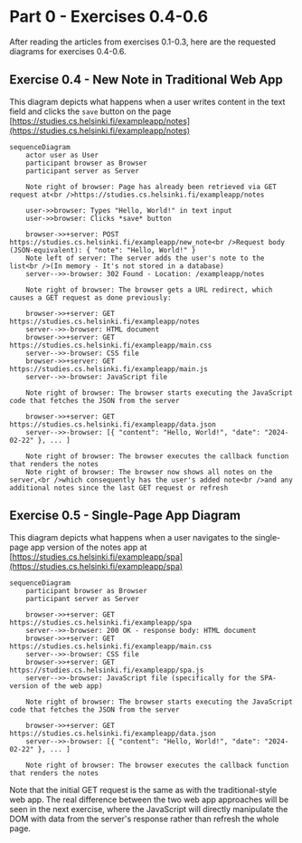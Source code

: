 # Part 0 - Exercises 0.4-0.6

After reading the articles from exercises 0.1-0.3, here are the
requested diagrams for exercises 0.4-0.6.

## Exercise 0.4 - New Note in Traditional Web App

This diagram depicts what happens when a user writes content in the
text field and clicks the `save` button on the page
[https://studies.cs.helsinki.fi/exampleapp/notes](https://studies.cs.helsinki.fi/exampleapp/notes)

```mermaid
sequenceDiagram
    actor user as User
    participant browser as Browser
    participant server as Server

    Note right of browser: Page has already been retrieved via GET request at<br />https://studies.cs.helsinki.fi/exampleapp/notes

    user->>browser: Types "Hello, World!" in text input
    user->>browser: Clicks *save* button

    browser->>+server: POST https://studies.cs.helsinki.fi/exampleapp/new_note<br />Request body (JSON-equivalent): { "note": "Hello, World!" }
    Note left of server: The server adds the user's note to the list<br />(In memory - It's not stored in a database)
    server-->>-browser: 302 Found - Location: /exampleapp/notes

    Note right of browser: The browser gets a URL redirect, which causes a GET request as done previously:

    browser->>+server: GET https://studies.cs.helsinki.fi/exampleapp/notes
    server-->>-browser: HTML document
    browser->>+server: GET https://studies.cs.helsinki.fi/exampleapp/main.css
    server-->>-browser: CSS file
    browser->>+server: GET https://studies.cs.helsinki.fi/exampleapp/main.js
    server-->>-browser: JavaScript file

    Note right of browser: The browser starts executing the JavaScript code that fetches the JSON from the server

    browser->>+server: GET https://studies.cs.helsinki.fi/exampleapp/data.json
    server-->>-browser: [{ "content": "Hello, World!", "date": "2024-02-22" }, ... ]

    Note right of browser: The browser executes the callback function that renders the notes
    Note right of browser: The browser now shows all notes on the server,<br />which consequently has the user's added note<br />and any additional notes since the last GET request or refresh
```

## Exercise 0.5 - Single-Page App Diagram

This diagram depicts what happens when a user navigates to the
single-page app version of the notes app at
[https://studies.cs.helsinki.fi/exampleapp/spa](https://studies.cs.helsinki.fi/exampleapp/spa)

```mermaid
sequenceDiagram
    participant browser as Browser
    participant server as Server

    browser->>+server: GET https://studies.cs.helsinki.fi/exampleapp/spa
    server-->>-browser: 200 OK - response body: HTML document
    browser->>+server: GET https://studies.cs.helsinki.fi/exampleapp/main.css
    server-->>-browser: CSS file
    browser->>+server: GET https://studies.cs.helsinki.fi/exampleapp/spa.js
    server-->>-browser: JavaScript file (specifically for the SPA-version of the web app)

    Note right of browser: The browser starts executing the JavaScript code that fetches the JSON from the server

    browser->>+server: GET https://studies.cs.helsinki.fi/exampleapp/data.json
    server-->>-browser: [{ "content": "Hello, World!", "date": "2024-02-22" }, ... ]

    Note right of browser: The browser executes the callback function that renders the notes
```

Note that the initial GET request is the same as with the
traditional-style web app. The real difference between the two web app
approaches will be seen in the next exercise, where the JavaScript
will directly manipulate the DOM with data from the server's response
rather than refresh the whole page.
